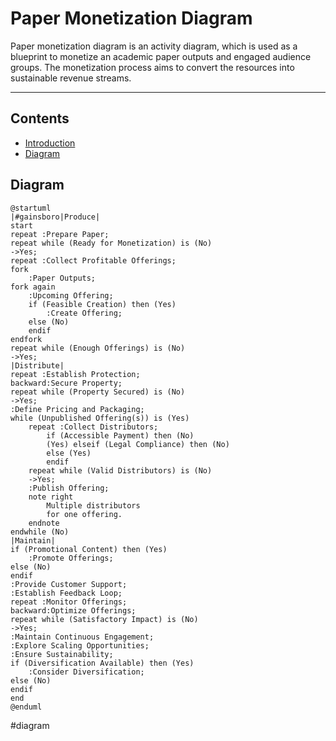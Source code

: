 # Paper Monetization Diagram
Paper monetization diagram is an activity diagram, which is used as a blueprint to monetize an academic paper outputs and engaged audience groups. The monetization process aims to convert the resources into sustainable revenue streams.

---

## Contents
- [Introduction](#paper-monetization-diagram)
- [Diagram](#diagram)

## Diagram
```plantuml
@startuml
|#gainsboro|Produce|
start
repeat :Prepare Paper;
repeat while (Ready for Monetization) is (No)
->Yes;
repeat :Collect Profitable Offerings;
fork
    :Paper Outputs;
fork again
    :Upcoming Offering;
    if (Feasible Creation) then (Yes)
        :Create Offering;
    else (No)
    endif
endfork
repeat while (Enough Offerings) is (No)
->Yes;
|Distribute|
repeat :Establish Protection;
backward:Secure Property;
repeat while (Property Secured) is (No)
->Yes;
:Define Pricing and Packaging;
while (Unpublished Offering(s)) is (Yes)
    repeat :Collect Distributors;
        if (Accessible Payment) then (No)
        (Yes) elseif (Legal Compliance) then (No)
        else (Yes)
        endif
    repeat while (Valid Distributors) is (No)
    ->Yes;
    :Publish Offering;
    note right
        Multiple distributors 
        for one offering.
    endnote
endwhile (No)
|Maintain|
if (Promotional Content) then (Yes)
    :Promote Offerings;
else (No)
endif
:Provide Customer Support;
:Establish Feedback Loop;
repeat :Monitor Offerings;
backward:Optimize Offerings;
repeat while (Satisfactory Impact) is (No)
->Yes;
:Maintain Continuous Engagement;
:Explore Scaling Opportunities;
:Ensure Sustainability;
if (Diversification Available) then (Yes)
    :Consider Diversification;
else (No)
endif
end
@enduml
```

#diagram